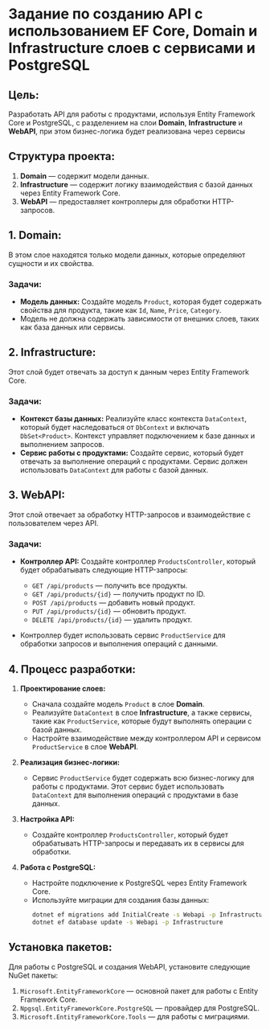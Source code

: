 # Задание по созданию API с использованием EF Core, Domain и Infrastructure слоев с сервисами и PostgreSQL

## Цель:
Разработать API для работы с продуктами, используя Entity Framework Core и PostgreSQL, с разделением на слои **Domain**, **Infrastructure** и **WebAPI**, при этом бизнес-логика будет реализована через сервисы

## Структура проекта:
1. **Domain** — содержит модели данных.
2. **Infrastructure** — содержит логику взаимодействия с базой данных через Entity Framework Core.
3. **WebAPI** — предоставляет контроллеры для обработки HTTP-запросов.

## 1. **Domain**:
В этом слое находятся только модели данных, которые определяют сущности и их свойства.

### Задачи:
- **Модель данных:** Создайте модель `Product`, которая будет содержать свойства для продукта, такие как `Id`, `Name`, `Price`, `Category`.
- Модель не должна содержать зависимости от внешних слоев, таких как база данных или сервисы.

## 2. **Infrastructure**:
Этот слой будет отвечать за доступ к данным через Entity Framework Core.

### Задачи:
- **Контекст базы данных:** Реализуйте класс контекста `DataContext`, который будет наследоваться от `DbContext` и включать `DbSet<Product>`. Контекст управляет подключением к базе данных и выполнением запросов.
- **Сервис работы с продуктами:** Создайте сервис, который будет отвечать за выполнение операций с продуктами. Сервис должен использовать `DataContext` для работы с базой данных.

## 3. **WebAPI**:
Этот слой отвечает за обработку HTTP-запросов и взаимодействие с пользователем через API.

### Задачи:
- **Контроллер API:** Создайте контроллер `ProductsController`, который будет обрабатывать следующие HTTP-запросы:
  - `GET /api/products` — получить все продукты.
  - `GET /api/products/{id}` — получить продукт по ID.
  - `POST /api/products` — добавить новый продукт.
  - `PUT /api/products/{id}` — обновить продукт.
  - `DELETE /api/products/{id}` — удалить продукт.
  
- Контроллер будет использовать сервис `ProductService` для обработки запросов и выполнения операций с данными.

## 4. **Процесс разработки**:
1. **Проектирование слоев:**
   - Сначала создайте модель `Product` в слое **Domain**.
   - Реализуйте `DataContext` в слое **Infrastructure**, а также сервисы, такие как `ProductService`, которые будут выполнять операции с базой данных.
   - Настройте взаимодействие между контроллером API и сервисом `ProductService` в слое **WebAPI**.

2. **Реализация бизнес-логики:**
   - Сервис `ProductService` будет содержать всю бизнес-логику для работы с продуктами. Этот сервис будет использовать `DataContext` для выполнения операций с продуктами в базе данных.

3. **Настройка API:**
   - Создайте контроллер `ProductsController`, который будет обрабатывать HTTP-запросы и передавать их в сервисы для обработки.

4. **Работа с PostgreSQL:**
   - Настройте подключение к PostgreSQL через Entity Framework Core.
   <!-- - Для этого нужно будет установить пакет для PostgreSQL:
     ```bash
     dotnet add package Npgsql.EntityFrameworkCore.PostgreSQL
     ```
   - Настройте строку подключения в `appsettings.json`:
     ```json
     {
       "ConnectionStrings": {
         "DefaultConnection": "Host=localhost;Port=5432;Database=productsdb;Username=myuser;Password=mypassword"
       }
     }
     ``` -->
   - Используйте миграции для создания базы данных:
     ```bash
     dotnet ef migrations add InitialCreate -s Webapi -p Infrastructure
     dotnet ef database update -s Webapi -p Infrastructure
     ```

## Установка пакетов:
Для работы с PostgreSQL и создания WebAPI, установите следующие NuGet пакеты:
1. `Microsoft.EntityFrameworkCore` — основной пакет для работы с Entity Framework Core.
2. `Npgsql.EntityFrameworkCore.PostgreSQL` — провайдер для PostgreSQL.
4. `Microsoft.EntityFrameworkCore.Tools` — для работы с миграциями.

